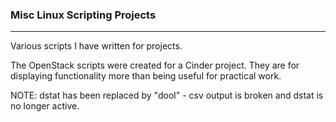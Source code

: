 ### Misc Linux Scripting Projects

---

Various scripts I have written for projects.  

The OpenStack scripts were created for a Cinder project.
They are for displaying functionality more than being useful for practical work.

NOTE: dstat has been replaced by "dool" - csv output is broken and dstat is no longer active.
